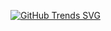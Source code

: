 [![GitHub Trends SVG](https://api.githubtrends.io/user/svg/DmitrTRC/langs?time_range=one_year&include_private=True&loc_metric=changed&theme=synthwaves)](https://githubtrends.io)

